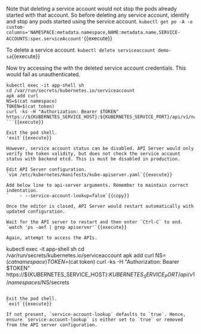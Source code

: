 
Note that deleting a service account would not stop the pods already started with that account. So before deleting any service account, identify and stop any pods started using the service account.
`kubectl get po -A -o custom-columns='NAMESPACE:metadata.namespace,NAME:metadata.name,SERVICE-ACCOUNTS:spec.serviceAccount'`{{execute}}

To delete a service account.
`kubectl delete serviceaccount demo-sa`{{execute}}

Now try accessing the with the deleted service account credentials. This would fail as unauthenticated.
```
kubectl exec -it app-shell sh
cd /var/run/secrets/kubernetes.io/serviceaccount
apk add curl
NS=$(cat namespace)
TOKEN=$(cat token)
curl -ks -H "Authorization: Bearer $TOKEN" https://${KUBERNETES_SERVICE_HOST}:${KUBERNETES_SERVICE_PORT}/api/v1/namespaces/$NS/secrets
```{{execute}}

Exit the pod shell.
'exit`{{execute}}

However, service account status can be disabled. API Server would only verify the token validity, but does not check the service account status with backend etcd. This is must be disabled in production.

Edit API Server configuration. 
`vim /etc/kubernetes/manifests/kube-apiserver.yaml`{{execute}}

Add below line to api-server arguments. Remember to maintain correct indentation.
`    - --service-account-lookup=false`{{copy}}

Once the editor is closed, API Server would restart automatically with updated configuration. 

Wait for the API server to restart and then enter `Ctrl-C` to end.
`watch 'ps -aef | grep apiserver'`{{execute}}

Again, attempt to access the APIs. 
```
kubectl exec -it app-shell sh
cd /var/run/secrets/kubernetes.io/serviceaccount
apk add curl
NS=$(cat namespace)
TOKEN=$(cat token)
curl -ks -H "Authorization: Bearer $TOKEN" https://${KUBERNETES_SERVICE_HOST}:${KUBERNETES_SERVICE_PORT}/api/v1/namespaces/$NS/secrets
```{{execute}}

Exit the pod shell.
`exit`{{execute}}

If not present, `service-account-lookup` defaults to `true`. Hence, ensure `service-account-lookup` is either set to `true` or removed from the API server configuration.
